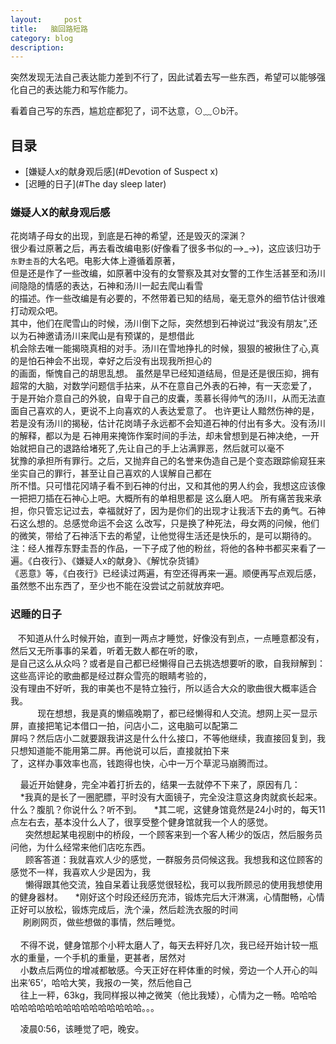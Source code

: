 ```yaml
---
layout:     post
title:   脑回路短路 
category: blog
description: 
---
```


突然发现无法自己表达能力差到不行了，因此试着去写一些东西，希望可以能够强化自己的表达能力和写作能力。    

看着自己写的东西，尴尬症都犯了，词不达意，⊙﹏⊙b汗。

## 目录
* [嫌疑人x的献身观后感](#Devotion of Suspect x)
* [迟睡的日子](#The day sleep later)


### <a name="Devotion of Suspect X"></a> 嫌疑人X的献身观后感
花岗靖子母女的出现，到底是石神的希望，还是毁灭的深渊？    
    很少看过原著之后，再去看改编电影(好像看了很多书似的—>_->)，这应该归功于`东野圭吾`的大名吧。电影大体上遵循着原著，   
但是还是作了一些改编，如原著中没有的女警察及其对女警的工作生活甚至和汤川间隐隐的情感的表达，石神和汤川一起去爬山看雪    
的描述。作一些改编是有必要的，不然带着已知的结局，毫无意外的细节估计很难打动观众吧。    
    其中，他们在爬雪山的时候，汤川倒下之际，突然想到石神说过“我没有朋友”,还以为石神邀请汤川来爬山是有预谋的，是想借此    
机会除去唯一能揭晓真相的对手。汤川在雪地挣扎的时候，狠狠的被揪住了心,真的是怕石神会不出现，幸好之后没有出现我所担心的     
的画面，惭愧自己的胡思乱想。
    虽然是早已经知道结局，但是还是很压抑，拥有超常的大脑，对数学问题信手拈来，从不在意自己外表的石神，有一天恋爱了，    
于是开始介意自己的外貌，自卑于自己的皮囊，羡慕长得帅气的汤川，从而无法直面自己喜欢的人，更说不上向喜欢的人表达爱意了。
    也许更让人黯然伤神的是，若是没有汤川的揭秘，估计花岗靖子永远都不会知道石神的付出有多大。没有汤川的解释，都以为是
石神用来掩饰作案时间的手法，却未曾想到是石神决绝，一开始就把自己的退路给堵死了,先让自己的手上沾满罪恶，然后就可以毫不    
犹豫的承担所有罪行。之后，又抛弃自己的名誉来伪造自己是个变态跟踪偷窥狂来坐实自己的罪行，甚至让自己喜欢的人误解自己都在      
所不惜。只可惜花冈靖子看不到石神的付出，又和其他的男人约会，我想这应该像一把把刀插在石神心上吧。大概所有的单相思都是
这么磨人吧。
    所有痛苦我来承担，你只管忘记过去，幸福就好了，因为是你们的出现才让我活下去的勇气。石神石这么想的。总感觉命运不会这
么改写，只是换了种死法，母女两的问候，他们的微笑，带给了石神活下去的希望，让他觉得生活还是快乐的，是可以期待的。    
注：经人推荐东野圭吾的作品，一下子成了他的粉丝，将他的各种书都买来看了一遍。《白夜行》、《嫌疑人x的献身》、《解忧杂货铺》    
《恶意》等，《白夜行》已经读过两遍，有空还得再来一遍。顺便再写点观后感，虽然憋不出东西了，至少也不能在没尝试之前就放弃吧。


### <a name="The day sleep later"></a> 迟睡的日子 

    不知道从什么时候开始，直到一两点才睡觉，好像没有到点，一点睡意都没有，然后又无所事事的呆着，听着无数人都在听的歌，   
 是自己这么从众吗？或者是自己都已经懒得自己去挑选想要听的歌，自我辩解到：这些高评论的歌曲都是经过群众雪亮的眼睛考验的，   
 没有理由不好听，我的审美也不是特立独行，所以适合大众的歌曲很大概率适合我。    
        
    现在想想，我是真的懒癌晚期了，都已经懒得和人交流。想网上买一显示屏，直接把笔记本借口一拍，问店小二，这电脑可以配第二   
 屏吗？然后店小二就要跟我讲这是什么什么接口，不等他继续，我直接回复到，我只想知道能不能用第二屏。再他说可以后，直接就拍下来   
 了，这样办事效率也高，钱跑得也快，心中一万个草泥马崩腾而过。    
    
     最近开始健身，完全冲着打折去的，结果一去就停不下来了，原因有几：     
     *我真的是长了一圈肥膘，平时没有大面镜子，完全没注意这身肉就疯长起来。什么？腹肌？你说什么？听不到。
     *其二呢，这健身馆竟然是24小时的，每天11点左右去，基本没什么人了，很享受整个健身馆就我一个人的感觉。   
       突然想起某电视剧中的桥段，一个顾客来到一个客人稀少的饭店，然后服务员问他，为什么经常来他们店吃东西。     
       顾客答道：我就喜欢人少的感觉，一群服务员伺候这我。我想我和这位顾客的感觉不一样，我喜欢人少是因为，我    
       懒得跟其他交流，独自呆着让我感觉很轻松，我可以我所顾忌的使用我想使用的健身器材。
     *刚好这个时段还经历充沛，锻炼完后大汗淋漓，心情酣畅，心情正好可以放松，锻炼完成后，洗个澡，然后趁洗衣服的时间    
      刷刷网页，做些想做的事情，然后睡觉。     
          
     不得不说，健身馆那个小秤太磨人了，每天去秤好几次，我已经开始计较一瓶水的重量，一个手机的重量，更甚者，居然对    
     小数点后两位的增减都敏感。今天正好在秤体重的时候，旁边一个人开心的叫出来’65‘，哈哈大笑，我报の一笑，然后他自己     
     往上一秤，63kg，我同样报以神之微笑（他比我矮），心情为之一畅。哈哈哈哈哈哈哈哈哈哈哈哈哈哈哈哈哈哈。。。    
           
     凌晨0:56，该睡觉了吧，晚安。
     

